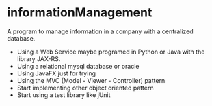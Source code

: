 # informationManagement

A program to manage information in a company with a centralized database.
- Using a Web Service maybe programed in Python or Java with the library JAX-RS.
- Using a relational mysql database or oracle
- Using JavaFX just for trying
- Using the MVC (Model - Viewer - Controller) pattern
- Start implementing other object oriented pattern
- Start using a test library like jUnit
